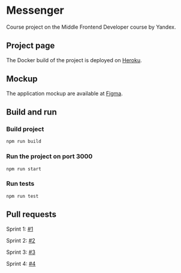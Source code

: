 
# Messenger
Course project on the Middle Frontend Developer course by Yandex. 

## Project page
The Docker build of the project is deployed on [Heroku](https://yp-chat-lastmarsch.herokuapp.com/).

## Mockup
The application mockup are available at [Figma](https://www.figma.com/file/eHfq7ZtG4fSTdFIG8UYS3x/Messenger?node-id=0:1).
  
## Build and run
### Build project
    npm run build
### Run the project on port 3000
    npm run start
### Run tests
    npm run test
    
## Pull requests
Sprint 1: [#1](https://github.com/lastmarsch/middle.messenger.praktikum.yandex/pull/1)

Sprint 2: [#2](https://github.com/lastmarsch/middle.messenger.praktikum.yandex/pull/2)

Sprint 3: [#3](https://github.com/lastmarsch/middle.messenger.praktikum.yandex/pull/3)

Sprint 4: [#4](https://github.com/lastmarsch/middle.messenger.praktikum.yandex/pull/4)
